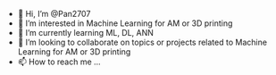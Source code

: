 - 👋 Hi, I’m @Pan2707
- 👀 I’m interested in Machine Learning for AM or 3D printing
- 🌱 I’m currently learning ML, DL, ANN
- 💞️ I’m looking to collaborate on topics or projects related to Machine Learning for AM or 3D printing
- 📫 How to reach me ...

<!---
Pan2707/Pan2707 is a ✨ special ✨ repository because its `README.md` (this file) appears on your GitHub profile.
You can click the Preview link to take a look at your changes.
--->
